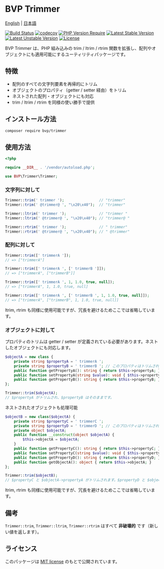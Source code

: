 # BVP Trimmer

[English](./README.md) | [日本語](./README_ja.md)

[![Build Status](https://github.com/shimomo/bvp-trimmer/workflows/Tests/badge.svg)](https://github.com/shimomo/bvp-trimmer/actions?query=workflow%3Atests)
[![codecov](https://codecov.io/gh/shimomo/bvp-trimmer/graph/badge.svg?token=27E93D01MN)](https://codecov.io/gh/shimomo/bvp-trimmer)
[![PHP Version Require](https://poser.pugx.org/bvp/trimmer/require/php)](https://packagist.org/packages/bvp/trimmer)
[![Latest Stable Version](https://poser.pugx.org/bvp/trimmer/v/stable)](https://packagist.org/packages/bvp/trimmer)
[![Latest Unstable Version](https://poser.pugx.org/bvp/trimmer/v/unstable)](https://packagist.org/packages/bvp/trimmer)
[![License](https://poser.pugx.org/bvp/trimmer/license)](https://packagist.org/packages/bvp/trimmer)

BVP Trimmer は、PHP 組み込みの trim / ltrim / rtrim 関数を拡張し、配列やオブジェクトにも適用可能にするユーティリティパッケージです。

## 特徴
- 配列のすべての文字列要素を再帰的にトリム
- オブジェクトのプロパティ（getter / setter 経由）をトリム
- ネストされた配列・オブジェクトにも対応
- trim / ltrim / rtrim を同様の使い勝手で提供

## インストール方法
```bash
composer require bvp/trimmer
```

## 使用方法
```php
<?php

require __DIR__ . '/vendor/autoload.php';

use BVP\Trimmer\Trimmer;
```

### 文字列に対して
```php
Trimmer::trim(' trimmer ');                // "trimmer"
Trimmer::trim(' @trimmer@ ', "\x20\x40");  // "trimmer"

Trimmer::ltrim(' trimmer ');               // "trimmer "
Trimmer::ltrim(' @trimmer@ ', "\x20\x40"); // "trimmer@ "

Trimmer::rtrim(' trimmer ');               // " trimmer"
Trimmer::rtrim(' @trimmer@ ', "\x20\x40"); // " @trimmer"
```

### 配列に対して
```php
Trimmer::trim([' trimmerA ']);
// => ["trimmerA"]

Trimmer::trim([' trimmerA ', [' trimmerB ']]);
// => ["trimmerA", ["trimmerB"]]

Trimmer::trim([' trimmerA ', 1, 1.0, true, null]);
// => ["trimmerA", 1, 1.0, true, null]

Trimmer::trim([' trimmerA ', [' trimmerB ', 1, 1.0, true, null]]);
// => ["trimmerA", ["trimmerB", 1, 1.0, true, null]]
```

ltrim, rtrim も同様に使用可能ですが、冗長を避けるためここでは省略しています。

### オブジェクトに対して
プロパティのトリムは getter / setter が定義されている必要があります。ネストしたオブジェクトにも対応します。

```php
$objectA = new class {
    private string $propertyA = ' trimmerA ';
    private string $propertyB = ' trimmerB '; // このプロパティはトリムされません。
    public function getPropertyA(): string { return $this->propertyA; }
    public function setPropertyA(string $value): void { $this->propertyA = $value; }
    public function getPropertyB(): string { return $this->propertyB; }
};

Trimmer::trim($objectA);
// $propertyA がトリムされ、$propertyB はそのままです。
```

ネストされたオブジェクトも処理可能
```php
$objectB = new class($objectA) {
    private string $propertyC = ' trimmerC ';
    private string $propertyD = ' trimmerD '; // このプロパティはトリムされません。
    private object $objectA;
    public function __construct(object $objectA) {
        $this->objectA = $objectA;
    }
    public function getPropertyC(): string { return $this->propertyC; }
    public function setPropertyC(string $value): void { $this->propertyC = $value; }
    public function getPropertyD(): string { return $this->propertyD; }
    public function getObjectA(): object { return $this->objectA; }
};

Trimmer::trim($objectB);
// $propertyC と $objectA->propertyA がトリムされます。$propertyD と $objectA->propertyB はそのままです。
```

ltrim, rtrim も同様に使用可能ですが、冗長を避けるためここでは省略しています。

## 備考
`Trimmer::trim`, `Trimmer::ltrim`, `Trimmer::rtrim` はすべて **非破壊的** です（新しい値を返します）。

## ライセンス
このパッケージは [MIT license](LICENSE) のもとで公開されています。
